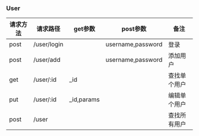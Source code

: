 ### User
| 请求方法  |  请求路径   | get参数  | post参数  |  备注 |
|  ----    |   ----      |   ----    | ----  |  ----  |
|post   |/user/login         | |username,password |登录 |
|post   |/user/add           | |username,password |添加用户 |
|get    |/user/:id            | _id| |查找单个用户 |
|put    |/user/:id            | _id,params| |编辑单个用户 |
|post   |/user               | | |查找所有用户 |


